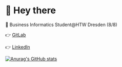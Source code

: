 # :wave: Hey there

:school_satchel: Business Informatics Student@HTW Dresden (8/8)

:point_right: [GitLab](https://gitlab.com/klemenstraeger)


:point_right: [LinkedIn](https://www.linkedin.com/in/klemens-tr%C3%A4ger-003b68198/)

[![Anurag's GitHub stats](https://github-readme-stats.vercel.app/api/top-langs?username=klemenstraeger)](https://github.com/anuraghazra/github-readme-stats)
